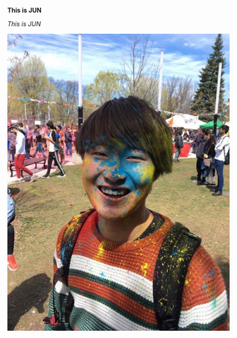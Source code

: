 **This is JUN**

_This is JUN_

![picture](https://github.com/BioClub/BHA5/blob/master/participants/jun/image/IMG_0005.JPG)
